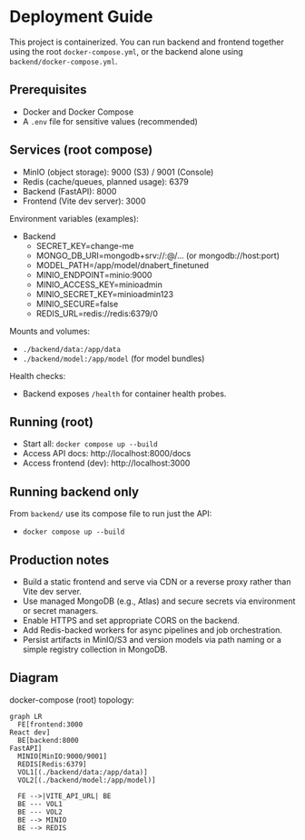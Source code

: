 # Deployment Guide

This project is containerized. You can run backend and frontend together using the root `docker-compose.yml`, or the backend alone using `backend/docker-compose.yml`.

## Prerequisites
- Docker and Docker Compose
- A `.env` file for sensitive values (recommended)

## Services (root compose)
- MinIO (object storage): 9000 (S3) / 9001 (Console)
- Redis (cache/queues, planned usage): 6379
- Backend (FastAPI): 8000
- Frontend (Vite dev server): 3000

Environment variables (examples):
- Backend
  - SECRET_KEY=change-me
  - MONGO_DB_URI=mongodb+srv://<user>:<pass>@<host>/... (or mongodb://host:port)
  - MODEL_PATH=/app/model/dnabert_finetuned
  - MINIO_ENDPOINT=minio:9000
  - MINIO_ACCESS_KEY=minioadmin
  - MINIO_SECRET_KEY=minioadmin123
  - MINIO_SECURE=false
  - REDIS_URL=redis://redis:6379/0

Mounts and volumes:
- `./backend/data:/app/data`
- `./backend/model:/app/model` (for model bundles)

Health checks:
- Backend exposes `/health` for container health probes.

## Running (root)
- Start all: `docker compose up --build`
- Access API docs: http://localhost:8000/docs
- Access frontend (dev): http://localhost:3000

## Running backend only
From `backend/` use its compose file to run just the API:
- `docker compose up --build`

## Production notes
- Build a static frontend and serve via CDN or a reverse proxy rather than Vite dev server.
- Use managed MongoDB (e.g., Atlas) and secure secrets via environment or secret managers.
- Enable HTTPS and set appropriate CORS on the backend.
- Add Redis-backed workers for async pipelines and job orchestration.
- Persist artifacts in MinIO/S3 and version models via path naming or a simple registry collection in MongoDB.

## Diagram

docker-compose (root) topology:

```mermaid
graph LR
  FE[frontend:3000
React dev]
  BE[backend:8000
FastAPI]
  MINIO[MinIO:9000/9001]
  REDIS[Redis:6379]
  VOL1[(./backend/data:/app/data)]
  VOL2[(./backend/model:/app/model)]

  FE -->|VITE_API_URL| BE
  BE --- VOL1
  BE --- VOL2
  BE --> MINIO
  BE --> REDIS
```